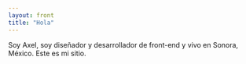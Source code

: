 ```yaml
---
layout: front
title: "Hola"
---
```


Soy Axel, soy diseñador y desarrollador de front-end y vivo en Sonora, México. Este es mi sitio.
